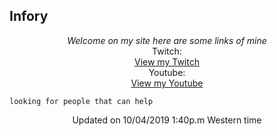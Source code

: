 ## Infory

<center><i>Welcome on my site here are some links of mine</i></center>

<center>Twitch:</center>
<center><a href="https://www.twitch.tv/infory_" class="btn btn-github"><span class="icon"></span>View my Twitch</a></center>

<center>Youtube:</center>
<center><a href="https://www.youtube.com/channel/UCTo3_NS6QE_PI6bev5544NA?view_as=subscriber" class="btn btn-github"><span class="icon"></span>View my Youtube</a></center>

`looking for people that can help`

<center>Updated on 10/04/2019  1:40p.m Western time</center>
